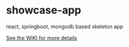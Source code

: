 # showcase-app
react, springboot, mongodb based skeleton app

[See the WIKI for more details](https://github.com/darc-blue-book/showcase-app/wiki/Useful-links)
